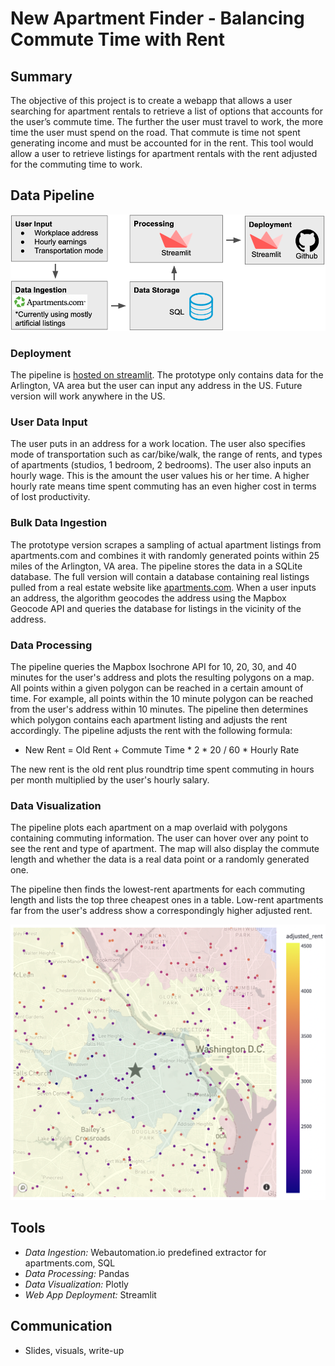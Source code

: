 # New Apartment Finder - Balancing Commute Time with Rent
## Summary
The objective of this project is to create a webapp that allows a user searching for apartment rentals to retrieve a list of options that accounts for the user’s commute time. The further the user must travel to work, the more time the user must spend on the road. That commute is time not spent generating income and must be accounted for in the rent. This tool would allow a user to retrieve listings for apartment rentals with the rent adjusted for the commuting time to work. 

## Data Pipeline
![](https://github.com/sdblass/streamlit/blob/main/images/final_pipeline.png)
### Deployment
The pipeline is [hosted on streamlit](https://share.streamlit.io/sdblass/streamlit/main/apartments_streamlit_isochrone.py). The prototype only contains data for the Arlington, VA area but the user can input any address in the US. Future version will work anywhere in the US.

### User Data Input
The user puts in an address for a work location. The user also specifies mode of transportation such as car/bike/walk, the range of rents, and types of apartments (studios, 1 bedroom, 2 bedrooms). The user also inputs an hourly wage. This is the amount the user values his or her time. A higher hourly rate means time spent commuting has an even higher cost in terms of lost productivity.

### Bulk Data Ingestion
The prototype version scrapes a sampling of actual apartment listings from apartments.com and combines it with randomly generated points within 25 miles of the Arlington, VA area. The pipeline stores the data in a SQLite database. The full version will contain a database containing real listings pulled from a real estate website like [apartments.com](https://www.apartments.com). When a user inputs an address, the algorithm geocodes the address using the Mapbox Geocode API and queries the database for listings in the vicinity of the address.

### Data Processing
The pipeline queries the Mapbox Isochrone API for 10, 20, 30, and 40 minutes for the user's address and plots the resulting polygons on a map. All points within a given polygon can be reached in a certain amount of time. For example, all points within the 10 minute polygon can be reached from the user's address within 10 minutes. The pipeline then determines which polygon contains each apartment listing and adjusts the rent accordingly. The pipeline adjusts the rent with the following formula:

* New Rent = Old Rent + Commute Time * 2 * 20 / 60 * Hourly Rate

The new rent is the old rent plus roundtrip time spent commuting in hours per month multiplied by the user's hourly salary.

### Data Visualization
The pipeline plots each apartment on a map overlaid with polygons containing commuting information. The user can hover over any point to see the rent and type of apartment. The map will also display the commute length and whether the data is a real data point or a randomly generated one.

The pipeline then finds the lowest-rent apartments for each commuting length and lists the top three cheapest ones in a table. Low-rent apartments far from the user's address show a correspondingly higher adjusted rent.

![](https://github.com/sdblass/streamlit/blob/main/images/visual.png)


## Tools
* *Data Ingestion:* Webautomation.io predefined extractor for apartments.com, SQL
* *Data Processing:* Pandas
* *Data Visualization:* Plotly
* *Web App Deployment:* Streamlit

## Communication
* Slides, visuals, write-up



